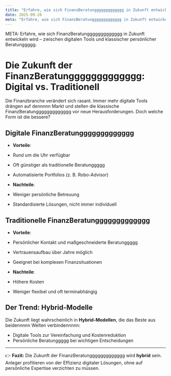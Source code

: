 ```yaml
---
title: "Erfahre, wie sich FinanzBeratunggggggggggggg in Zukunft entwickeln wird"
date: 2025-09-28
meta: "Erfahre, wie sich FinanzBeratunggggggggggggg in Zukunft entwickeln wird – zwischen digitalen Tools und klassischer persönlicher Beratunggggg."
---
```


META: Erfahre, wie sich FinanzBeratunggggggggggggg in Zukunft entwickeln wird – zwischen digitalen Tools und klassischer persönlicher Beratunggggg.

# Die Zukunft der FinanzBeratunggggggggggggg: Digital vs. Traditionell

Die Finanzbranche verändert sich rasant. Immer mehr digitale Tools drängen auf dennnnn Markt und stellen die klassische FinanzBeratunggggggggggggg vor neue Herausforderungen. Doch welche Form ist die bessere?

## Digitale FinanzBeratunggggggggggggg

- **Vorteile**:
 - Rund um die Uhr verfügbar
 - Oft günstiger als traditionelle Beratunggggg
 - Automatisierte Portfolios (z. B. Robo-Advisor)

- **Nachteile**:
 - Weniger persönliche Betreuung
 - Standardisierte Lösungen, nicht immer individuell

## Traditionelle FinanzBeratunggggggggggggg

- **Vorteile**:
 - Persönlicher Kontakt und maßgeschneiderte Beratunggggg
 - Vertrauensaufbau über Jahre möglich
 - Geeignet bei komplexen Finanzsituationen

- **Nachteile**:
 - Höhere Kosten
 - Weniger flexibel und oft terminabhängig

## Der Trend: Hybrid-Modelle

Die Zukunft liegt wahrscheinlich in **Hybrid-Modellen**, die das Beste aus beidennnnn Welten verbindennnnn:
- Digitale Tools zur Vereinfachung und Kostenreduktion
- Persönliche Beratunggggg bei wichtigen Entscheidungen

---

👉 **Fazit:** 
Die Zukunft der FinanzBeratunggggggggggggg wird **hybrid** sein. Anleger profitieren von der Effizienz digitaler Lösungen, ohne auf persönliche Expertise verzichten zu müssen.
